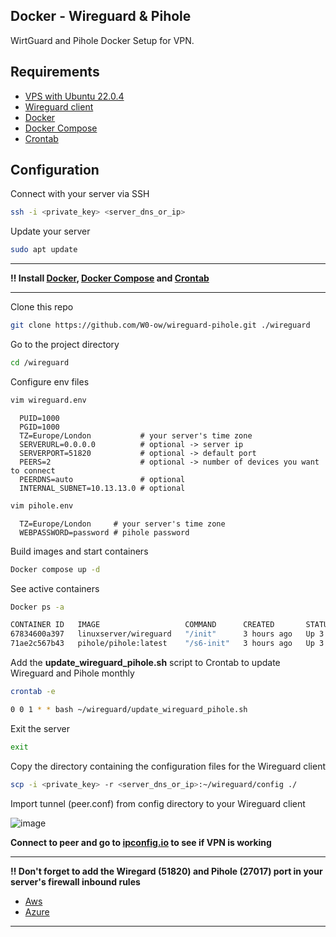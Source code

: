 
## Docker - Wireguard & Pihole

WirtGuard and Pihole Docker Setup for VPN.


## Requirements

- [VPS with Ubuntu 22.0.4](https://aws.amazon.com/es/what-is/vps/)
- [Wireguard client](https://www.wireguard.com/install/)
- [Docker](https://www.digitalocean.com/community/tutorials/how-to-install-and-use-docker-on-ubuntu-22-04)
- [Docker Compose](https://www.digitalocean.com/community/tutorials/how-to-install-and-use-docker-compose-on-ubuntu-22-04)
- [Crontab](https://crontab.guru/)


## Configuration

Connect with your server via SSH

```bash
ssh -i <private_key> <server_dns_or_ip>
```

Update your server

```bash
sudo apt update
```

---

**‼️ Install [Docker](https://www.digitalocean.com/community/tutorials/how-to-install-and-use-docker-on-ubuntu-22-04), [Docker Compose](https://www.digitalocean.com/community/tutorials/how-to-install-and-use-docker-compose-on-ubuntu-22-04) and [Crontab](https://crontab.guru/)**

---

Clone this repo

```bash
git clone https://github.com/W0-ow/wireguard-pihole.git ./wireguard
```

Go to the project directory

```bash
cd /wireguard
```

Configure env files

```bash
vim wireguard.env
```
```env
  PUID=1000
  PGID=1000
  TZ=Europe/London           # your server's time zone
  SERVERURL=0.0.0.0          # optional -> server ip
  SERVERPORT=51820           # optional -> default port
  PEERS=2                    # optional -> number of devices you want to connect
  PEERDNS=auto               # optional
  INTERNAL_SUBNET=10.13.13.0 # optional
```
```bash
vim pihole.env
```
```env
  TZ=Europe/London     # your server's time zone
  WEBPASSWORD=password # pihole password
```

Build images and start containers

```bash
Docker compose up -d
```

See active containers

```bash
Docker ps -a
```

```bash
CONTAINER ID   IMAGE                   COMMAND      CREATED       STATUS                 PORTS                                             NAMES
67834600a397   linuxserver/wireguard   "/init"      3 hours ago   Up 3 hours             0.0.0.0:51820->51820/udp, :::51820->51820/udp     wireguard
71ae2c567b43   pihole/pihole:latest    "/s6-init"   3 hours ago   Up 3 hours (healthy)   53/tcp, 53/udp, 67/tcp, 80/tcp, 443/tcp, 67/udp   pihole
```

Add the **update_wireguard_pihole.sh** script to Crontab to update Wireguard and Pihole monthly

```bash
crontab -e
```

```bash
0 0 1 * * bash ~/wireguard/update_wireguard_pihole.sh
```

Exit the server

```bash
exit
```

Copy the directory containing the configuration files for the Wireguard client

```bash
scp -i <private_key> -r <server_dns_or_ip>:~/wireguard/config ./
```

Import tunnel (peer.conf) from config directory to your Wireguard client

![image](https://github.com/W0-ow/wireguard-pihole/assets/121321031/fd59be35-3e90-41e5-b193-6b776f140304)


**Connect to peer and go to [ipconfig.io](https://ipconfig.io/) to see if VPN is working**

---

**‼️ Don't forget to add the Wiregard (51820) and Pihole (27017) port in your server's firewall inbound rules**
- [Aws](https://docs.aws.amazon.com/vpc/latest/userguide/vpc-security-groups.html)
- [Azure](https://learn.microsoft.com/en-us/answers/questions/1190066/how-can-i-open-a-port-in-azure-so-that-a-constant)

---
